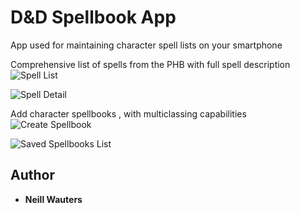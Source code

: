 # D&D Spellbook App

App used for maintaining character spell lists on your smartphone

Comprehensive list of spells from the PHB with full spell description
![Spell List](https://github.com/HoGentTIN/native-apps-1-android-creative-app-timelordneill/blob/master/README%20images/Screenshot_20190106-132107.jpg)

![Spell Detail](https://github.com/HoGentTIN/native-apps-1-android-creative-app-timelordneill/blob/master/README%20images/Screenshot_20190106-132209.jpg)

Add character spellbooks , with multiclassing capabilities
![Create Spellbook](https://github.com/HoGentTIN/native-apps-1-android-creative-app-timelordneill/blob/master/README%20images/Screenshot_20190106-132142.jpg)

![Saved Spellbooks List](https://github.com/HoGentTIN/native-apps-1-android-creative-app-timelordneill/blob/master/README%20images/Screenshot_20190106-132157.jpg)

## Author

* **Neill Wauters**
